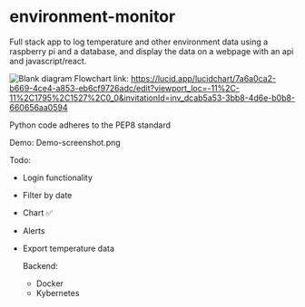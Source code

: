 # environment-monitor
Full stack app to log temperature and other environment data using a raspberry pi and a database, and display the data on a webpage with an api and javascript/react.

![Blank diagram](https://user-images.githubusercontent.com/74188272/203543413-4b3c1ada-e7ae-4767-ba83-764ca7f4d743.jpeg)
Flowchart link: https://lucid.app/lucidchart/7a6a0ca2-b669-4ce4-a853-eb6cf9726adc/edit?viewport_loc=-11%2C-11%2C1795%2C1527%2C0_0&invitationId=inv_dcab5a53-3bb8-4d6e-b0b8-660656aa0594

Python code adheres to the PEP8 standard 

Demo: Demo-screenshot.png


Todo:
- Login functionality
- Filter by date
- Chart :white_check_mark:
- Alerts
- Export temperature data

    Backend: 
    - Docker
    - Kybernetes
